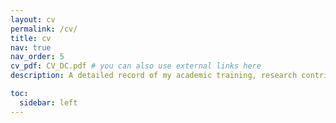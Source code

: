 ```yaml
---
layout: cv
permalink: /cv/
title: cv
nav: true
nav_order: 5
cv_pdf: CV_DC.pdf # you can also use external links here
description: A detailed record of my academic training, research contributions, publications, and honors. You can also download a PDF version using the button at the top right.

toc:
  sidebar: left
---
```

